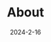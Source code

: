 ---
# Leave the homepage title empty to use the site title
title: About
date: 2024-2-16
type: landing

sections:
  - block: markdown
    content:
      title: 
      # image:
      #   filename: welcome.jpg
      text: |
        # **Welcome to PORT-53.INFO**
        Based at Tsinghua University, we are a research team with particular interests in DNS and measurement-oriented topics. On this page, we maintain a collection of useful DNS material, measurement reports, and up-to-date datasets extended from our publications and ongoing works. 
        ##  Our team members
          - [Chaoyi Lu](https://chaoyi.lu), postdoctoral researcher, Tsinghua University
          - [Baojun Liu](https://liubaojun.org), assistant professor, Tsinghua University
          - [Haixin Duan](https://netsec.ccert.edu.cn/people/duanhx/), professor, Tsinghua University
          - [Yunpeng Xing](https://netsec.ccert.edu.cn/people/xingyp23), master student, Tsinghua University
          - [Wei Xu](https://netsec.ccert.edu.cn/people/xuw21), master student, Tsinghua University
          - Ruixuan Li, master student, Zhejiang Gongshang University
          - Junzhe Sun, undergraduate student, Beijing University of Posts and Telecommunications
          - Jiasheng Huang, undergraduate student, Tsinghua University
        ## Updates
          - [Apr 2024] Monthly scan results of open encrypted DNS servers updated.
          - [Apr 2024] Topic-oriented repository of DNS-related RFCs updated.
          - [Mar 2024] Monthly scan results of open encrypted DNS servers updated.
          - [Mar 2024] Topic-oriented repository of DNS-related RFCs updated.
          - [Jan 2024] Monthly scan results of open encrypted DNS servers updated.
          - [Dec 2023] Monthly scan results of open encrypted DNS servers updated.
          - [Dec 2023] Topic-oriented repository of DNS-related RFCs updated.
          - [Nov 2023] New data available: monthly scan results of open encrypted DNS servers.
          - [Nov 2023] New material available: topic-oriented repository of DNS-related RFCs.
          - [Nov 2023] Our website is on!

        (Last modified: Arp 20, 2024)
    design:
      columns: '1'
        
        
  #       The **Wowchemy Research Group** has been a center of excellence for Artificial Intelligence research, teaching, and practice since its founding in 2016.
  
  # - block: collection
  #   content:
  #     title: Latest News
  #     subtitle:
  #     text:
  #     count: 5
  #     filters:
  #       author: ''
  #       category: ''
  #       exclude_featured: false
  #       publication_type: ''
  #       tag: ''
  #     offset: 0
  #     order: desc
  #     page_type: post
  #   design:
  #     view: card
  #     columns: '1'
  
  # - block: markdown
  #   content:
  #     title:
  #     subtitle: ''
  #     text:
  #   design:
  #     columns: '1'
  #     background:
  #       image: 
  #         filename: coders.jpg
  #         filters:
  #           brightness: 1
  #         parallax: false
  #         position: center
  #         size: cover
  #         text_color_light: true
  #     spacing:
  #       padding: ['20px', '0', '20px', '0']
  #     css_class: fullscreen
  
  # - block: markdown
  #   content:
  #     title:
  #     subtitle:
  #     text: |
  #       {{% cta cta_link="./people/" cta_text="Meet the team →" %}}
  #   design:
  #     columns: '1'
---
